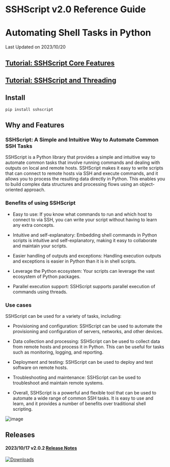 # SSHScript v2.0 Reference Guide
# Automating Shell Tasks in Python
Last Updated on 2023/10/20

## [Tutorial: SSHScript Core Features](tutorial)
## [Tutorial: SSHScript and Threading](tutorial-threading)

## Install

```
pip install sshscript
```


## Why and Features

### SSHScript: A Simple and Intuitive Way to Automate Common SSH Tasks

SSHScript is a Python library that provides a simple and intuitive way to automate common tasks that involve running commands and dealing with outputs on local and remote hosts. SSHScript makes it easy to write scripts that can connect to remote hosts via SSH and execute commands, and it allows you to process the resulting data directly in Python. This enables you to build complex data structures and processing flows using an object-oriented approach.

### Benefits of using SSHScript

- Easy to use: If you know what commands to run and which host to connect to via SSH, you can write your script without having to learn any extra concepts.

- Intuitive and self-explanatory: Embedding shell commands in Python scripts is intuitive and self-explanatory, making it easy to collaborate and maintain your scripts.

- Easier handling of outputs and exceptions: Handling execution outputs and exceptions is easier in Python than it is in shell scripts.

- Leverage the Python ecosystem: Your scripts can leverage the vast ecosystem of Python packages.

- Parallel execution support: SSHScript supports parallel execution of commands using threads.

### Use cases

SSHScript can be used for a variety of tasks, including:

- Provisioning and configuration: SSHScript can be used to automate the provisioning and configuration of servers, networks, and other devices.

- Data collection and processing: SSHScript can be used to collect data from remote hosts and process it in Python. This can be useful for tasks such as monitoring, logging, and reporting.

- Deployment and testing: SSHScript can be used to deploy and test software on remote hosts.

- Troubleshooting and maintenance: SSHScript can be used to troubleshoot and maintain remote systems.

- Overall, SSHScript is a powerful and flexible tool that can be used to automate a wide range of common SSH tasks. It is easy to use and learn, and it provides a number of benefits over traditional shell scripting.


![image](https://user-images.githubusercontent.com/4695577/186998717-ef372f78-daa5-4893-b9e9-2b6b8bff6114.png)


## Releases

#### 2023/10/17 v2.0.2 [Release Notes](https://iapyeh.github.io/sshscript/v2/release-v2.0.2)


[![Downloads](https://pepy.tech/badge/sshscript)](https://pepy.tech/project/sshscript)

